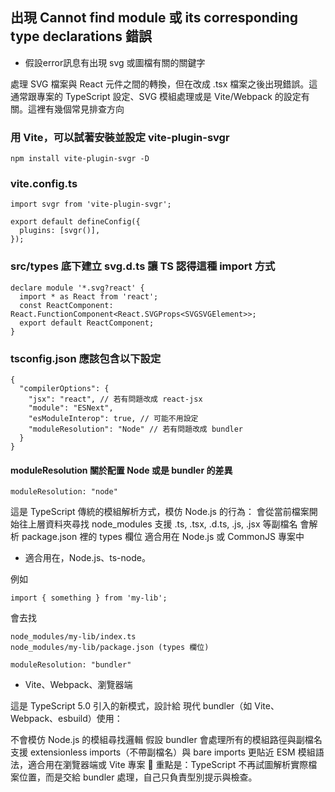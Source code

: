 
## 出現 Cannot find module  或 its corresponding type declarations 錯誤

- 假設error訊息有出現 svg 或圖檔有關的關鍵字

處理 SVG 檔案與 React 元件之間的轉換，但在改成 .tsx 檔案之後出現錯誤。這通常跟專案的 
TypeScript 設定、SVG 模組處理或是 Vite/Webpack 的設定有關。這裡有幾個常見排查方向


### 用 Vite，可以試著安裝並設定 vite-plugin-svgr
```
npm install vite-plugin-svgr -D
```

### vite.config.ts
```
import svgr from 'vite-plugin-svgr';

export default defineConfig({
  plugins: [svgr()],
});

```

### src/types 底下建立 svg.d.ts 讓 TS 認得這種 import 方式

```
declare module '*.svg?react' {
  import * as React from 'react';
  const ReactComponent: React.FunctionComponent<React.SVGProps<SVGSVGElement>>;
  export default ReactComponent;
}

```

### tsconfig.json 應該包含以下設定

```
{
  "compilerOptions": {
    "jsx": "react", // 若有問題改成 react-jsx
    "module": "ESNext",
    "esModuleInterop": true, // 可能不用設定
    "moduleResolution": "Node" // 若有問題改成 bundler
  }
}
```
#### moduleResolution 關於配置 Node 或是 bundler 的差異

`moduleResolution: "node"`

這是 TypeScript 傳統的模組解析方式，模仿 Node.js 的行為：
會從當前檔案開始往上層資料夾尋找 node_modules
支援 .ts, .tsx, .d.ts, .js, .jsx 等副檔名
會解析 package.json 裡的 types 欄位
適合用在 Node.js 或 CommonJS 專案中

- 適合用在，Node.js、ts-node。

例如
```
import { something } from 'my-lib';
```

會去找
```
node_modules/my-lib/index.ts
node_modules/my-lib/package.json (types 欄位)
```

`moduleResolution: "bundler"`

- Vite、Webpack、瀏覽器端

這是 TypeScript 5.0 引入的新模式，設計給 現代 bundler（如 Vite、Webpack、esbuild）使用：

不會模仿 Node.js 的模組尋找邏輯
假設 bundler 會處理所有的模組路徑與副檔名
支援 extensionless imports（不帶副檔名）與 bare imports
更貼近 ESM 模組語法，適合用在瀏覽器端或 Vite 專案
🧠 重點是：TypeScript 不再試圖解析實際檔案位置，而是交給 bundler 處理，自己只負責型別提示與檢查。






